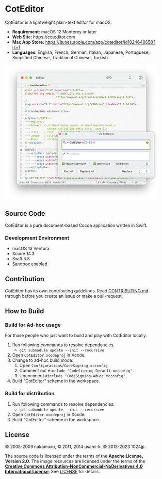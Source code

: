 
CotEditor
==========================

CotEditor is a lightweight plain-text editor for macOS.

- __Requirement__: macOS 12 Monterey or later
- __Web Site__: <https://coteditor.com>
- __Mac App Store__: <https://itunes.apple.com/app/coteditor/id1024640650?ls=1>
- __Languages__: English, French, German, Italian, Japanese, Portuguese, Simplified Chinese, Traditional Chinese, Turkish

<img src="screenshot@2x.png" width="731" alt="screenshot"/>



Source Code
--------------------------

CotEditor is a pure document-based Cocoa application written in Swift.


### Development Environment

- macOS 13 Ventura
- Xcode 14.3
- Swift 5.8
- Sandbox enabled



Contribution
--------------------------

CotEditor has its own contributing guidelines. Read [CONTRIBUTING.md](CONTRIBUTING.md) through before you create an issue or make a pull-request.



How to Build
--------------------------

### Build for Ad-hoc usage

For those people who just want to build and play with CotEditor locally.

1. Run following commands to resolve dependencies.
    - `git submodule update --init --recursive`
1. Open `CotEditor.xcodeproj` in Xcode.
1. Change to ad-hoc build mode:
    1. Open `Configurations/CodeSigning.xcconfig`.
    1. Comment out `#include "CodeSigning-Default.xcconfig"`.
    1. Uncomment `#include "CodeSigning-AdHoc.xcconfig"`.
1. Build "CotEditor" scheme in the workspace.


### Build for distribution

1. Run following commands to resolve dependencies.
    - `git submodule update --init --recursive`
1. Open `CotEditor.xcodeproj` in Xcode.
1. Build "CotEditor" scheme in the workspace.



License
--------------------------

© 2005-2009 nakamuxu,
© 2011, 2014 usami-k,
© 2013-2023 1024jp.

The source code is licensed under the terms of the __Apache License, Version 2.0__. The image resources are licensed under the terms of the [__Creative Commons Attribution-NonCommercial-NoDerivatives 4.0 International License__](https://creativecommons.org/licenses/by-nc-nd/4.0/). See [LICENSE](LICENSE) for details.
